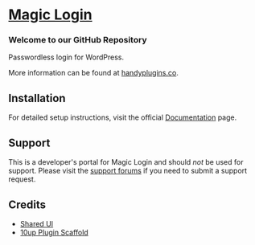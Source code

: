# [Magic Login](https://wordpress.org/plugins/magic-login/) #

### Welcome to our GitHub Repository

Passwordless login for WordPress.

More information can be found at [handyplugins.co](https://handyplugins.co/magic-login-pro/).

## Installation ##

For detailed setup instructions, visit the official [Documentation](https://handyplugins.co/magic-login-pro/docs/) page.

## Support ##
This is a developer's portal for Magic Login and should _not_ be used for support. Please visit the [support forums](https://wordpress.org/support/plugin/magic-login/) if you need to submit a support request.

## Credits
* [Shared UI](https://github.com/wpmudev/shared-ui)
* [10up Plugin Scaffold](https://github.com/10up/plugin-scaffold)